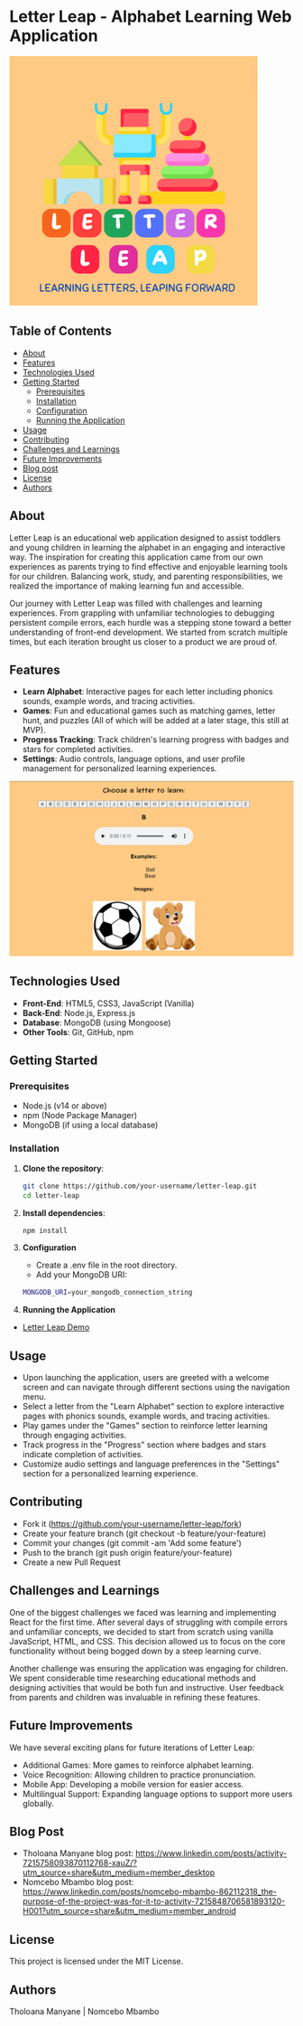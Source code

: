 # Letter Leap - Alphabet Learning Web Application

![Letter Leap Logo](client/logo/Letter%20Leap%20Logo.png)

## Table of Contents

- [About](#about)
- [Features](#features)
- [Technologies Used](#technologies-used)
- [Getting Started](#getting-started)
  - [Prerequisites](#prerequisites)
  - [Installation](#installation)
  - [Configuration](#configuration)
  - [Running the Application](#running-the-application)
- [Usage](#usage)
- [Contributing](#contributing)
- [Challenges and Learnings](#challenges-and-learning)
- [Future Improvements](#future-improvements)
- [Blog post](#blog-post)
- [License](#license)
- [Authors](#authors)

## About

Letter Leap is an educational web application designed to assist toddlers and young children in learning the alphabet in an engaging and interactive way. The inspiration for creating this application came from our own experiences as parents trying to find effective and enjoyable learning tools for our children. Balancing work, study, and parenting responsibilities, we realized the importance of making learning fun and accessible.

Our journey with Letter Leap was filled with challenges and learning experiences. From grappling with unfamiliar technologies to debugging persistent compile errors, each hurdle was a stepping stone toward a better understanding of front-end development. We started from scratch multiple times, but each iteration brought us closer to a product we are proud of. 

## Features

- **Learn Alphabet**: Interactive pages for each letter including phonics sounds, example words, and tracing activities.
- **Games**: Fun and educational games such as matching games, letter hunt, and puzzles (All of which will be added at a later stage, this still at MVP).
- **Progress Tracking**: Track children's learning progress with badges and stars for completed activities.
- **Settings**: Audio controls, language options, and user profile management for personalized learning experiences.

![Letter Leap screenshot](screenshots/learn-b.png)


## Technologies Used

- **Front-End**: HTML5, CSS3, JavaScript (Vanilla)
- **Back-End**: Node.js, Express.js
- **Database**: MongoDB (using Mongoose)
- **Other Tools**: Git, GitHub, npm

## Getting Started

### Prerequisites

- Node.js (v14 or above)
- npm (Node Package Manager)
- MongoDB (if using a local database)

### Installation

1. **Clone the repository**:

   ```bash
   git clone https://github.com/your-username/letter-leap.git
   cd letter-leap

   ```

2. **Install dependencies**:

   ```bash
   npm install

   ```

3. **Configuration**

   - Create a .env file in the root directory.
   - Add your MongoDB URI:

   ```bash
   MONGODB_URI=your_mongodb_connection_string

   ```

4. **Running the Application**

- [Letter Leap Demo](https://nomcebo1992.github.io/Letter_Leap/client/index.html)

## Usage

- Upon launching the application, users are greeted with a welcome screen and can navigate through different sections using the navigation menu.
- Select a letter from the "Learn Alphabet" section to explore interactive pages with phonics sounds, example words, and tracing activities.
- Play games under the "Games" section to reinforce letter learning through engaging activities.
- Track progress in the "Progress" section where badges and stars indicate completion of activities.
- Customize audio settings and language preferences in the "Settings" section for a personalized learning experience.

## Contributing

- Fork it (https://github.com/your-username/letter-leap/fork)
- Create your feature branch (git checkout -b feature/your-feature)
- Commit your changes (git commit -am 'Add some feature')
- Push to the branch (git push origin feature/your-feature)
- Create a new Pull Request

## Challenges and Learnings

One of the biggest challenges we faced was learning and implementing React for the first time. After several days of struggling with compile errors and unfamiliar concepts, we decided to start from scratch using vanilla JavaScript, HTML, and CSS. This decision allowed us to focus on the core functionality without being bogged down by a steep learning curve.

Another challenge was ensuring the application was engaging for children. We spent considerable time researching educational methods and designing activities that would be both fun and instructive. User feedback from parents and children was invaluable in refining these features.

## Future Improvements

We have several exciting plans for future iterations of Letter Leap:

- Additional Games: More games to reinforce alphabet learning.
- Voice Recognition: Allowing children to practice pronunciation.
- Mobile App: Developing a mobile version for easier access.
- Multilingual Support: Expanding language options to support more users globally.

## Blog Post
- Tholoana Manyane blog post: https://www.linkedin.com/posts/activity-7215758093870112768-xauZ/?utm_source=share&utm_medium=member_desktop
- Nomcebo Mbambo blog post: https://www.linkedin.com/posts/nomcebo-mbambo-862112318_the-purpose-of-the-project-was-for-it-to-activity-7215848706581893120-H001?utm_source=share&utm_medium=member_android

## License

This project is licensed under the MIT License.

## Authors

Tholoana Manyane | Nomcebo Mbambo
